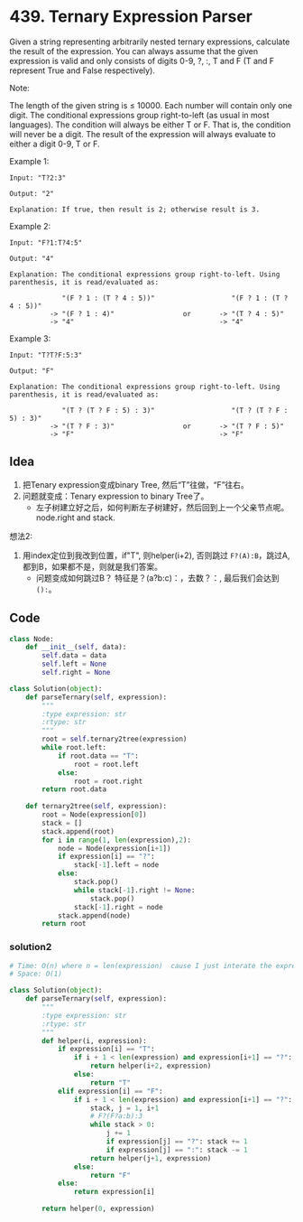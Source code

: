 # 439. Ternary Expression Parser


Given a string representing arbitrarily nested ternary expressions, calculate the result of the expression. You can always assume that the given expression is valid and only consists of digits 0-9, ?, :, T and F (T and F represent True and False respectively).

Note:

The length of the given string is ≤ 10000.
Each number will contain only one digit.
The conditional expressions group right-to-left (as usual in most languages).
The condition will always be either T or F. That is, the condition will never be a digit.
The result of the expression will always evaluate to either a digit 0-9, T or F.

Example 1:

```
Input: "T?2:3"

Output: "2"

Explanation: If true, then result is 2; otherwise result is 3.
```

Example 2:

```
Input: "F?1:T?4:5"

Output: "4"

Explanation: The conditional expressions group right-to-left. Using parenthesis, it is read/evaluated as:

             "(F ? 1 : (T ? 4 : 5))"                   "(F ? 1 : (T ? 4 : 5))"
          -> "(F ? 1 : 4)"                 or       -> "(T ? 4 : 5)"
          -> "4"                                    -> "4"
```
  
Example 3:

```
Input: "T?T?F:5:3"

Output: "F"

Explanation: The conditional expressions group right-to-left. Using parenthesis, it is read/evaluated as:

             "(T ? (T ? F : 5) : 3)"                   "(T ? (T ? F : 5) : 3)"
          -> "(T ? F : 3)"                 or       -> "(T ? F : 5)"
          -> "F"                                    -> "F"

```  

## Idea

1. 把Tenary expression变成binary Tree, 然后“T”往做，“F”往右。
2. 问题就变成：Tenary expression to binary Tree了。
	- 左子树建立好之后，如何判断左子树建好，然后回到上一个父亲节点呢。node.right and stack. 

想法2:

1. 用index定位到我改到位置，if"T", 则helper(i+2), 否则跳过 `F?(A):B`，跳过A, 都到B，如果都不是，则就是我们答案。
	- 问题变成如何跳过B？ 特征是？(a?b:c)：，去数？：, 最后我们会达到`():`。

## Code 
  

```python
class Node:
    def __init__(self, data):
        self.data = data
        self.left = None 
        self.right = None 

class Solution(object):
    def parseTernary(self, expression):
        """
        :type expression: str
        :rtype: str
        """
        root = self.ternary2tree(expression)
        while root.left:
            if root.data == "T":
                root = root.left 
            else:
                root = root.right         
        return root.data 
        
    def ternary2tree(self, expression):
        root = Node(expression[0])
        stack = []
        stack.append(root)
        for i in range(1, len(expression),2):
            node = Node(expression[i+1])
            if expression[i] == "?":
                stack[-1].left = node
            else: 
                stack.pop()
                while stack[-1].right != None:
                    stack.pop()
                stack[-1].right = node
            stack.append(node)
        return root
```  

### solution2

``` python 
# Time: O(n) where n = len(expression)  cause I just interate the expression once 
# Space: O(1)

class Solution(object):
    def parseTernary(self, expression):
        """
        :type expression: str
        :rtype: str
        """
        def helper(i, expression):
            if expression[i] == "T":
                if i + 1 < len(expression) and expression[i+1] == "?":
                    return helper(i+2, expression)
                else:
                    return "T"
            elif expression[i] == "F":
                if i + 1 < len(expression) and expression[i+1] == "?":
                    stack, j = 1, i+1 
                    # F?(F?a:b):3
                    while stack > 0:
                        j += 1
                        if expression[j] == "?": stack += 1
                        if expression[j] == ":": stack -= 1
                    return helper(j+1, expression)
                else:
                    return "F"
            else:
                return expression[i]
                
        return helper(0, expression)
```